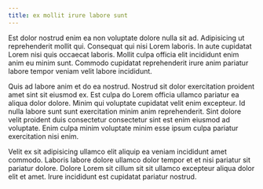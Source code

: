 ```yaml
---
title: ex mollit irure labore sunt
---
```


Est dolor nostrud enim ea non voluptate dolore nulla sit ad. Adipisicing ut reprehenderit mollit qui. Consequat qui nisi Lorem laboris. In aute cupidatat Lorem nisi quis occaecat laboris. Mollit culpa officia elit incididunt enim anim eu minim sunt. Commodo cupidatat reprehenderit irure anim pariatur labore tempor veniam velit labore incididunt.

Quis ad labore anim et do ea nostrud. Nostrud sit dolor exercitation proident amet sint sit eiusmod ex. Est culpa do Lorem officia ullamco pariatur ea aliqua dolor dolore. Minim qui voluptate cupidatat velit enim excepteur. Id nulla labore sunt sunt exercitation minim anim reprehenderit. Sint dolore velit proident duis consectetur consectetur sint est enim eiusmod ad voluptate. Enim culpa minim voluptate minim esse ipsum culpa pariatur exercitation nisi enim.

Velit ex sit adipisicing ullamco elit aliquip ea veniam incididunt amet commodo. Laboris labore dolore ullamco dolor tempor et et nisi pariatur sit pariatur dolore. Dolore Lorem sit cillum sit sit ullamco excepteur aliqua dolor elit et amet. Irure incididunt est cupidatat pariatur nostrud.